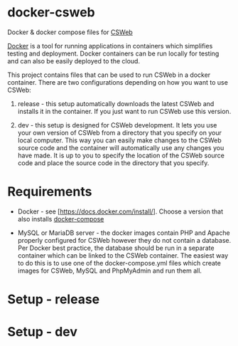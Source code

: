 # docker-csweb
Docker &amp; docker compose files for [CSWeb](https://www.csprousers.org/help/CSWeb/)

[Docker](https://www.docker.com) is a tool for running applications in containers which simplifies testing and deployment. Docker containers can be run locally for testing and can also be easily deployed to the cloud.

This project contains files that can be used to run CSWeb in a docker container. There are two configurations depending on how you want to use CSWeb:

1) release - this setup automatically downloads the latest CSWeb and installs it in the container. If you just want to run CSWeb use this version.

2) dev - this setup is designed for CSWeb development. It lets you use your own version of CSWeb from a directory that you specify on your local computer. This way you can easily make changes to the CSWeb source code and the container will automatically use any changes you have made. It is up to you to specify the location of the CSWeb source code and place the source code in the directory that you specify.

# Requirements

* Docker - see [https://docs.docker.com/install/]. Choose a version that also installs [docker-compose](https://docs.docker.com/compose/)

* MySQL or MariaDB server - the docker images contain PHP and Apache properly configured for CSWeb however they do not contain a database. Per Docker best practice, the database should be run in a separate container which can be linked to the CSWeb container. The easiest way to do this is to use one of the docker-compose.yml files which create images for CSWeb, MySQL and PhpMyAdmin and run them all.

# Setup - release

# Setup - dev
